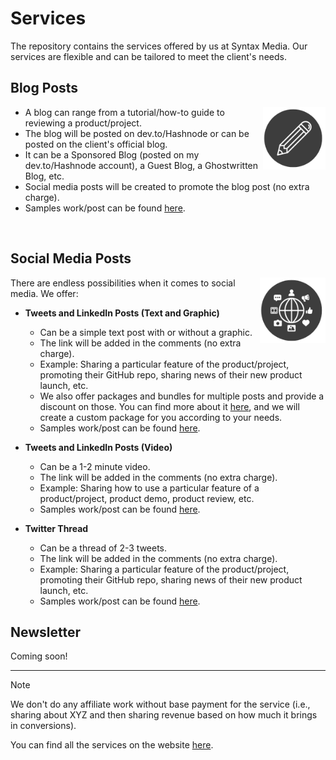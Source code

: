 # Services

The repository contains the services offered by us at Syntax Media. Our services are flexible and can be tailored to meet the client's needs.

## Blog Posts

<p align="right">
  <img src="./images/blog.png" alt="Blog" width="100" style="float:right">
</p>

- A blog can range from a tutorial/how-to guide to reviewing a product/project.
- The blog will be posted on dev.to/Hashnode or can be posted on the client's official blog.
- It can be a Sponsored Blog (posted on my dev.to/Hashnode account), a Guest Blog, a Ghostwritten Blog, etc.
- Social media posts will be created to promote the blog post (no extra charge).
- Samples work/post can be found [here](https://github.com/mediasyntax/Samples?tab=readme-ov-file#blog-posts).

<br>

## Social Media Posts

<p align="right">
  <img src="./images/socialmedia.png" alt="Social Media" width="105" style="float:right">
</p>

There are endless possibilities when it comes to social media. We offer:

- **Tweets and LinkedIn Posts (Text and Graphic)**
  - Can be a simple text post with or without a graphic.
  - The link will be added in the comments (no extra charge).
  - Example: Sharing a particular feature of the product/project, promoting their GitHub repo, sharing news of their new product launch, etc.
  - We also offer packages and bundles for multiple posts and provide a discount on those. You can find more about it [here](https://pradumnasaraf.dev/services/), and we will create a custom package for you according to your needs.
  - Samples work/post can be found [here](https://github.com/mediasyntax/Samples?tab=readme-ov-file#social-media-posts).
  
- **Tweets and LinkedIn Posts (Video)**
  - Can be a 1-2 minute video.
  - The link will be added in the comments (no extra charge).
  - Example: Sharing how to use a particular feature of a product/project, product demo, product review, etc.
  - Samples work/post can be found [here](https://github.com/mediasyntax/Samples?tab=readme-ov-file#social-media-posts).
  
- **Twitter Thread**
  - Can be a thread of 2-3 tweets.
  - The link will be added in the comments (no extra charge).
  - Example: Sharing a particular feature of the product/project, promoting their GitHub repo, sharing news of their new product launch, etc.
  - Samples work/post can be found [here](https://github.com/mediasyntax/Samples?tab=readme-ov-file#social-media-posts).

## Newsletter

Coming soon!

---

> [!NOTE]
> We don't do any affiliate work without base payment for the service (i.e., sharing about XYZ and then sharing revenue based on how much it brings in conversions).

You can find all the services on the website [here](https://pradumnasaraf.dev/services/).
